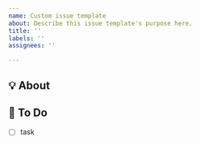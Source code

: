 ```yaml
---
name: Custom issue template
about: Describe this issue template's purpose here.
title: ''
labels: ''
assignees: ''

---
```


## 💡 About
<!--무엇에 관한 이슈인지 소개해주세요.-->

## 📝 To Do
- [ ] task
